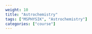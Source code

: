 ```yaml
---
weight: 10
title: "Astrochemistry"
tags: ["MSPHYSIK", "Astrochemistry"]
categories: ["course"]
---
```

